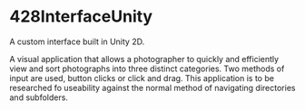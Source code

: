 # 428InterfaceUnity
A custom interface built in Unity 2D.

A visual application that allows a photographer to quickly and efficiently view and sort photographs into three distinct categories. Two methods of input are used, button clicks or click and drag. This application is to be researched fo useability against the normal method of navigating directories and subfolders.
